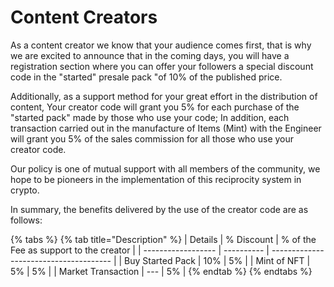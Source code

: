 # Content Creators

As a content creator we know that your audience comes first, that is why we are excited to announce that in the coming days, you will have a registration section where you can offer your followers a special discount code in the "started" presale pack "of 10% of the published price.

Additionally, as a support method for your great effort in the distribution of content, Your creator code will grant you 5% for each purchase of the "started pack" made by those who use your code; In addition, each transaction carried out in the manufacture of Items (Mint) with the Engineer will grant you 5% of the sales commission for all those who use your creator code.

Our policy is one of mutual support with all members of the community, we hope to be pioneers in the implementation of this reciprocity system in crypto.

In summary, the benefits delivered by the use of the creator code are as follows:

{% tabs %}
{% tab title="Description" %}
| Details            | % Discount | % of the Fee as support to the creator |
| ------------------ | ---------- | -------------------------------------- |
| Buy Started Pack   | 10%        | 5%                                     |
| Mint of NFT        | 5%         | 5%                                     |
| Market Transaction | ---        | 5%                                     |
{% endtab %}
{% endtabs %}
